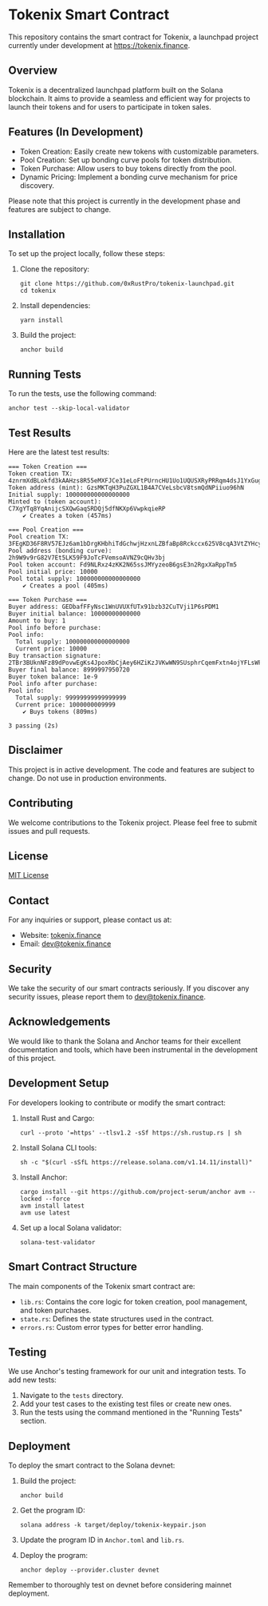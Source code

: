 # Tokenix Smart Contract

This repository contains the smart contract for Tokenix, a launchpad project currently under development at https://tokenix.finance.

## Overview

Tokenix is a decentralized launchpad platform built on the Solana blockchain. It aims to provide a seamless and efficient way for projects to launch their tokens and for users to participate in token sales.

## Features (In Development)

- Token Creation: Easily create new tokens with customizable parameters.
- Pool Creation: Set up bonding curve pools for token distribution.
- Token Purchase: Allow users to buy tokens directly from the pool.
- Dynamic Pricing: Implement a bonding curve mechanism for price discovery.

Please note that this project is currently in the development phase and features are subject to change.

## Installation

To set up the project locally, follow these steps:

1. Clone the repository:
   ```
   git clone https://github.com/0xRustPro/tokenix-launchpad.git
   cd tokenix
   ```

2. Install dependencies:
   ```
   yarn install
   ```

3. Build the project:
   ```
   anchor build
   ```

## Running Tests

To run the tests, use the following command:

```
anchor test --skip-local-validator
```

## Test Results

Here are the latest test results:

```
=== Token Creation ===
Token creation TX: 4znrmXdBLokfd3kAAHzs8R55eMXFJCe31eLoFtPUrncHU1Uo1UQUSXRyPRRqm4dsJ1YxGugDroKSFSfZuDvEGBZJ
Token address (mint): GzsMKTqH3PuZGXL1B4A7CVeLsbcV8tsmQdNPiiuo96hN
Initial supply: 100000000000000000
Minted to (token account): C7XgYTq8YqAnijcSXQwGaqSRDQj5dfNKXp6VwpkqieRP
    ✔ Creates a token (457ms)

=== Pool Creation ===
Pool creation TX: 3FEgKD36F8RV57EJz6am1bDrgKHbhiTdGchwjHzxnLZBfaBp8Rckccx625V8cqA3VtZYHcyXUYknHSEwYqDaigh5
Pool address (bonding curve): 2h9W9v9rG82V7Et5LK59F9JoTcFVemsoAVNZ9cQHv3bj
Pool token account: Fd9NLRxz4zKK2N65ssJMYyzeoB6gsE3n2RgxXaRppTm5
Pool initial price: 10000
Pool total supply: 100000000000000000
    ✔ Creates a pool (405ms)

=== Token Purchase ===
Buyer address: GEDbafFFyNsc1WnUVUXfUTx91bzb32CuTVji1P6sPDM1
Buyer initial balance: 10000000000000
Amount to buy: 1
Pool info before purchase:
Pool info:
  Total supply: 100000000000000000
  Current price: 10000
Buy transaction signature: 2TBr3BUknNFz89dPovwEgKs4JpoxRbCjAey6HZiKzJVKwWN9SUsphrCqemFxtn4ojYFLsWFX8NVB8tV2cDmSY8xp
Buyer final balance: 8999997950720
Buyer token balance: 1e-9
Pool info after purchase:
Pool info:
  Total supply: 99999999999999999
  Current price: 1000000009999
    ✔ Buys tokens (809ms)

3 passing (2s)
```

## Disclaimer

This project is in active development. The code and features are subject to change. Do not use in production environments.

## Contributing

We welcome contributions to the Tokenix project. Please feel free to submit issues and pull requests.

## License

[MIT License](LICENSE)

## Contact

For any inquiries or support, please contact us at:

- Website: [tokenix.finance](https://tokenix.finance)
- Email: dev@tokenix.finance


## Security

We take the security of our smart contracts seriously. If you discover any security issues, please report them to dev@tokenix.finance.

## Acknowledgements

We would like to thank the Solana and Anchor teams for their excellent documentation and tools, which have been instrumental in the development of this project.

## Development Setup

For developers looking to contribute or modify the smart contract:

1. Install Rust and Cargo:
   ```
   curl --proto '=https' --tlsv1.2 -sSf https://sh.rustup.rs | sh
   ```

2. Install Solana CLI tools:
   ```
   sh -c "$(curl -sSfL https://release.solana.com/v1.14.11/install)"
   ```

3. Install Anchor:
   ```
   cargo install --git https://github.com/project-serum/anchor avm --locked --force
   avm install latest
   avm use latest
   ```

4. Set up a local Solana validator:
   ```
   solana-test-validator
   ```

## Smart Contract Structure

The main components of the Tokenix smart contract are:

- `lib.rs`: Contains the core logic for token creation, pool management, and token purchases.
- `state.rs`: Defines the state structures used in the contract.
- `errors.rs`: Custom error types for better error handling.

## Testing

We use Anchor's testing framework for our unit and integration tests. To add new tests:

1. Navigate to the `tests` directory.
2. Add your test cases to the existing test files or create new ones.
3. Run the tests using the command mentioned in the "Running Tests" section.

## Deployment

To deploy the smart contract to the Solana devnet:

1. Build the project:
   ```
   anchor build
   ```

2. Get the program ID:
   ```
   solana address -k target/deploy/tokenix-keypair.json
   ```

3. Update the program ID in `Anchor.toml` and `lib.rs`.

4. Deploy the program:
   ```
   anchor deploy --provider.cluster devnet
   ```

Remember to thoroughly test on devnet before considering mainnet deployment.

